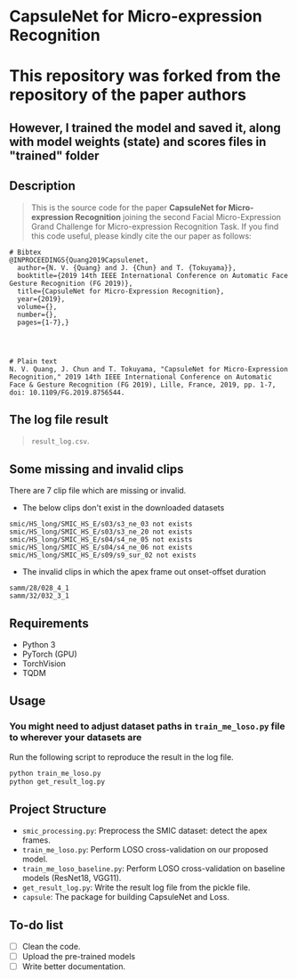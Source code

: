 # CapsuleNet for Micro-expression Recognition

# This repository was forked from the repository of the paper authors
## However, I trained the model and saved it, along with model weights (state) and scores files in "trained" folder

## Description
> This is the source code for the paper **CapsuleNet for Micro-expression Recognition** joining the second Facial
Micro-Expression Grand Challenge for Micro-expression Recognition Task.
If you find this code useful, please kindly cite the our paper as follows:

```
# Bibtex
@INPROCEEDINGS{Quang2019Capsulenet,
  author={N. V. {Quang} and J. {Chun} and T. {Tokuyama}},
  booktitle={2019 14th IEEE International Conference on Automatic Face   Gesture Recognition (FG 2019)}, 
  title={CapsuleNet for Micro-Expression Recognition}, 
  year={2019},
  volume={},
  number={},
  pages={1-7},}




# Plain text
N. V. Quang, J. Chun and T. Tokuyama, "CapsuleNet for Micro-Expression Recognition," 2019 14th IEEE International Conference on Automatic Face & Gesture Recognition (FG 2019), Lille, France, 2019, pp. 1-7, doi: 10.1109/FG.2019.8756544.
```




## The log file result
> `result_log.csv`.

## Some missing and invalid clips 

There are 7 clip file which are missing or invalid. 

* The below clips don't exist in the downloaded datasets
```
smic/HS_long/SMIC_HS_E/s03/s3_ne_03 not exists
smic/HS_long/SMIC_HS_E/s03/s3_ne_20 not exists
smic/HS_long/SMIC_HS_E/s04/s4_ne_05 not exists
smic/HS_long/SMIC_HS_E/s04/s4_ne_06 not exists
smic/HS_long/SMIC_HS_E/s09/s9_sur_02 not exists
```

* The invalid clips in which the apex frame out onset-offset duration

```
samm/28/028_4_1
samm/32/032_3_1
```


## Requirements
* Python 3
* PyTorch (GPU)
* TorchVision
* TQDM

## Usage

### You might need to adjust dataset paths in ```train_me_loso.py``` file to wherever your datasets are
Run the following script to reproduce the result in the log file.

```bash
python train_me_loso.py
python get_result_log.py
```

## Project Structure

* `smic_processing.py`: Preprocess the SMIC dataset: detect the apex frames.
* `train_me_loso.py`: Perform LOSO cross-validation on our proposed model.
* `train_me_loso_baseline.py`: Perform LOSO cross-validation on baseline models (ResNet18, VGG11).
* `get_result_log.py`: Write the result log file from the pickle file.
* `capsule`: The package for building CapsuleNet and Loss.

## To-do list
- [ ] Clean the code.
- [ ] Upload the pre-trained models
- [ ] Write better documentation.
